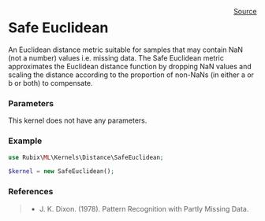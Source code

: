 <span style="float:right;"><a href="https://github.com/RubixML/RubixML/blob/master/src/Kernels/Distance/SafeEuclidean.php">Source</a></span>

# Safe Euclidean
An Euclidean distance metric suitable for samples that may contain NaN (not a number) values i.e. missing data. The Safe Euclidean metric approximates the Euclidean distance function by dropping NaN values and scaling the distance according to the proportion of non-NaNs (in either a or b or both) to compensate.

### Parameters
This kernel does not have any parameters.

### Example
```php
use Rubix\ML\Kernels\Distance\SafeEuclidean;

$kernel = new SafeEuclidean();
```

### References
>- J. K. Dixon. (1978). Pattern Recognition with Partly Missing Data.